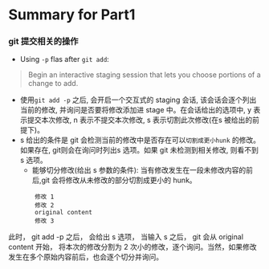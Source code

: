 # Summary for Part1

### git 提交相关的操作

- Using `-p` flas after `git add`:
> Begin an interactive staging session that lets you choose portions of a change to add.
- 使用`git add -p` 之后, 会开启一个交互式的 staging 会话, 该会话会逐个列出当前的修改, 并询问是否要将修改添加进 stage 中。在会话给出的选项中, y 表示提交本次修改, n 表示不提交本次修改, s 表示切割此次修改(在s 被给出的前提下)。
- s 给出的条件是 git 会检测当前的修改中是否存在可以`切割成更小hunk` 的修改。如果存在, git则会在询问时列出s 选项。如果 git 未检测到相关修改, 则看不到 s 选项。
	- 能够切分修改(给出 s 参数的条件): 当有修改发生在一段未修改内容的前后,git 会将修改从未修改的部分切割成更小的 hunk。
	```
		修改 1
		修改 2
		original content
		修改 3
	```
此时， git add -p 之后， 会给出 s 选项， 当输入 s 之后， git 会从 original content 开始， 将本次的修改分割为 2 次小的修改，逐个询问。当然，如果修改发生在多个原始内容前后，也会逐个切分并询问。 
